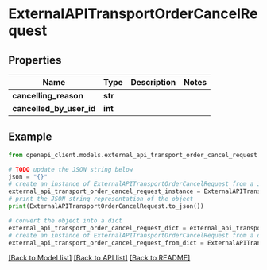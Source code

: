 # ExternalAPITransportOrderCancelRequest


## Properties

Name | Type | Description | Notes
------------ | ------------- | ------------- | -------------
**cancelling_reason** | **str** |  | 
**cancelled_by_user_id** | **int** |  | 

## Example

```python
from openapi_client.models.external_api_transport_order_cancel_request import ExternalAPITransportOrderCancelRequest

# TODO update the JSON string below
json = "{}"
# create an instance of ExternalAPITransportOrderCancelRequest from a JSON string
external_api_transport_order_cancel_request_instance = ExternalAPITransportOrderCancelRequest.from_json(json)
# print the JSON string representation of the object
print(ExternalAPITransportOrderCancelRequest.to_json())

# convert the object into a dict
external_api_transport_order_cancel_request_dict = external_api_transport_order_cancel_request_instance.to_dict()
# create an instance of ExternalAPITransportOrderCancelRequest from a dict
external_api_transport_order_cancel_request_from_dict = ExternalAPITransportOrderCancelRequest.from_dict(external_api_transport_order_cancel_request_dict)
```
[[Back to Model list]](../README.md#documentation-for-models) [[Back to API list]](../README.md#documentation-for-api-endpoints) [[Back to README]](../README.md)


